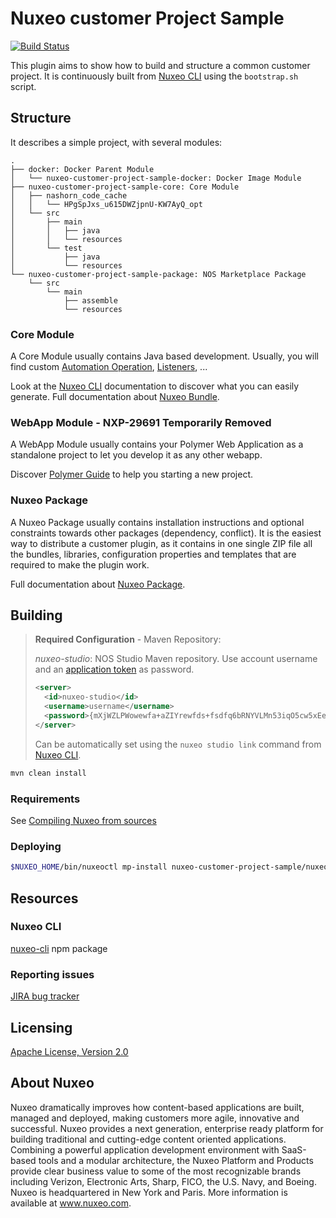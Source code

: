 # Nuxeo customer Project Sample

[![Build Status](https://jenkins.platform.dev.nuxeo.com/buildStatus/icon?job=nuxeo/nuxeo-customer-project-sample/master)](https://jenkins.platform.dev.nuxeo.com/job/nuxeo/job/nuxeo-customer-project-sample/job/master/)

This plugin aims to show how to build and structure a common customer project. It is continuously built from [Nuxeo CLI](https://doc.nuxeo.com/nxdoc/next/nuxeo-cli/) using the `bootstrap.sh` script.

## Structure

It describes a simple project, with several modules:

```text
.
├── docker: Docker Parent Module
│   └── nuxeo-customer-project-sample-docker: Docker Image Module
├── nuxeo-customer-project-sample-core: Core Module
│   ├── nashorn_code_cache
│   │   └── HPgSpJxs_u615DWZjpnU-KW7AyQ_opt
│   └── src
│       ├── main
│       │   ├── java
│       │   └── resources
│       └── test
│           ├── java
│           └── resources
└── nuxeo-customer-project-sample-package: NOS Marketplace Package
    └── src
        └── main
            ├── assemble
            └── resources
```

### Core Module

A Core Module usually contains Java based development. Usually, you will find custom [Automation Operation](https://doc.nuxeo.com/nxdoc/next/content-automation-concepts/#operation), [Listeners](https://doc.nuxeo.com/nxdoc/next/events-and-messages/), ...

Look at the [Nuxeo CLI](https://doc.nuxeo.com/nxdoc/next/nuxeo-cli/) documentation to discover what you can easily generate.
Full documentation about [Nuxeo Bundle](https://doc.nuxeo.com/nxdoc/next/runtime-and-component-model/).

### WebApp Module - NXP-29691 Temporarily Removed

A WebApp Module usually contains your Polymer Web Application as a standalone project to let you develop it as any other webapp.

Discover [Polymer Guide](https://doc.nuxeo.com/nxdoc/next/polymer-guide/) to help you starting a new project.

### Nuxeo Package

A Nuxeo Package usually contains installation instructions and optional constraints towards other packages (dependency, conflict). It is the easiest way to distribute a customer plugin, as it contains in one single ZIP file all the bundles, libraries, configuration properties and templates that are required to make the plugin work.

Full documentation about [Nuxeo Package](https://doc.nuxeo.com/nxdoc/next/creating-nuxeo-packages/).

## Building

> **Required Configuration** - Maven Repository:
>>
> *nuxeo-studio*: NOS Studio Maven repository. Use account username and an [application token](https://doc.nuxeo.com/studio/token-management/) as password.
>
> ```xml
> <server>
>   <id>nuxeo-studio</id>
>   <username>username</username>
>   <password>{mXjWZLPWowewfa+aZIYrewfds+fsdfq6bRNYVLMn53iqO5cw5xEewqrFUrewr/Szpf}</password>
> </server>
> ```
>
> Can be automatically set using the `nuxeo studio link` command from [Nuxeo CLI](https://github.com/nuxeo/nuxeo-cli).

```bash
mvn clean install
```

### Requirements

See [Compiling Nuxeo from sources](http://doc.nuxeo.com/x/xION)

### Deploying

```bash
$NUXEO_HOME/bin/nuxeoctl mp-install nuxeo-customer-project-sample/nuxeo-customer-project-sample-package/target/nuxeo-customer-project-sample-package-*.zip
```

## Resources

### Nuxeo CLI

[nuxeo-cli](https://www.npmjs.com/package/nuxeo-cli) npm package

### Reporting issues

[JIRA bug tracker](https://jira.nuxeo.com/browse/NXP/)

## Licensing

[Apache License, Version 2.0](http://www.apache.org/licenses/LICENSE-2.0)

## About Nuxeo

Nuxeo dramatically improves how content-based applications are built, managed and deployed, making customers more agile, innovative and successful. Nuxeo provides a next generation, enterprise ready platform for building traditional and cutting-edge content oriented applications. Combining a powerful application development environment with SaaS-based tools and a modular architecture, the Nuxeo Platform and Products provide clear business value to some of the most recognizable brands including Verizon, Electronic Arts, Sharp, FICO, the U.S. Navy, and Boeing. Nuxeo is headquartered in New York and Paris. More information is available at www.nuxeo.com.

